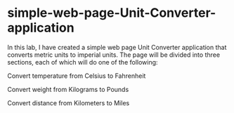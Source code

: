 # simple-web-page-Unit-Converter-application
In this lab, I have created a simple web page Unit Converter application that converts metric units to imperial units. The page will be divided into three sections, each of which will do one of the following: 

Convert temperature from Celsius to Fahrenheit 

Convert weight from Kilograms to Pounds 

Convert distance from Kilometers to Miles
